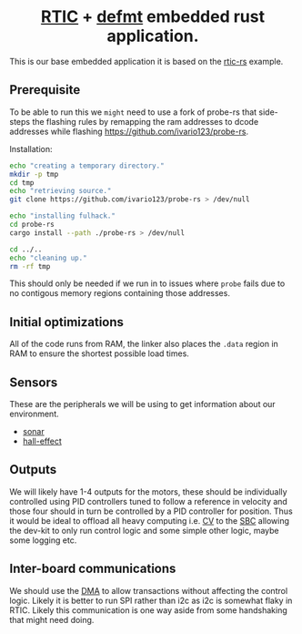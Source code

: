 <h1 align="center">
  <a href="https://github.com/rtic-rs/rtic">RTIC</a> + <a href="https://github.com/knurling-rs/defmt">defmt</a> embedded rust application.
</h1>

This is our base embedded application it is based on the [rtic-rs](https://github.com/rtic-rs/defmt-app-template) example.

## Prerequisite

To be able to run this we `might` need to use a fork of probe-rs that side-steps the flashing rules by remapping the ram addresses to dcode addresses while flashing
<https://github.com/ivario123/probe-rs>.

Installation:

```bash
echo "creating a temporary directory."
mkdir -p tmp
cd tmp
echo "retrieving source."
git clone https://github.com/ivario123/probe-rs > /dev/null

echo "installing fulhack."
cd probe-rs
cargo install --path ./probe-rs > /dev/null

cd ../..
echo "cleaning up."
rm -rf tmp
```

This should only be needed if we run in to issues where `probe` fails due to no contigous memory regions containing those addresses.



## Initial optimizations

All of the code runs from RAM, the linker also places the `.data` region in RAM to ensure the shortest possible load times.

## Sensors

These are the peripherals we will be using to get information about our environment.

- [sonar](https://se.rs-online.com/web/p/hall-effect-sensors/7659325)
- [hall-effect](https://se.rs-online.com/web/p/hall-effect-sensors/7659325)

## Outputs

We will likely have 1-4 outputs for the motors, these should be individually controlled using PID controllers tuned to follow a reference in velocity and those four should in turn be controlled by a PID controller
for position.
Thus it would be ideal to offload all heavy computing i.e. [CV](https://github.com/alishobeiri/Monocular-Video-Odometery) to the [SBC](https://se.rs-online.com/web/p/rock-sbc-boards/2209536) allowing the dev-kit to only run control logic and some simple other logic, maybe some logging etc.

## Inter-board communications

We should use the [DMA](https://github.com/nrf-rs/nrf-hal/tree/master/examples/spi-demo) to allow transactions without affecting the control
logic. Likely it is better to run SPI rather than i2c as i2c is somewhat flaky in RTIC.
Likely this communication is one way aside from some handshaking that might need doing.
